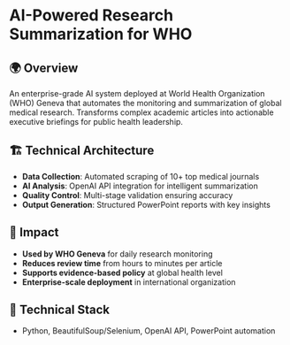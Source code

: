 # AI-Powered Research Summarization for WHO

## 🌍 Overview
An enterprise-grade AI system deployed at World Health Organization (WHO) Geneva that automates the monitoring and summarization of global medical research. Transforms complex academic articles into actionable executive briefings for public health leadership.

## 🏗️ Technical Architecture
- **Data Collection**: Automated scraping of 10+ top medical journals
- **AI Analysis**: OpenAI API integration for intelligent summarization
- **Quality Control**: Multi-stage validation ensuring accuracy
- **Output Generation**: Structured PowerPoint reports with key insights

## 🎯 Impact
- **Used by WHO Geneva** for daily research monitoring
- **Reduces review time** from hours to minutes per article
- **Supports evidence-based policy** at global health level
- **Enterprise-scale deployment** in international organization

## 🔧 Technical Stack
- Python, BeautifulSoup/Selenium, OpenAI API, PowerPoint automation
